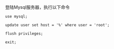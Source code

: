 登陆Mysql服务器，执行以下命令

```mysql
use mysql;

update user set host = '%' where user = 'root';

flush privileges;

exit;
```


